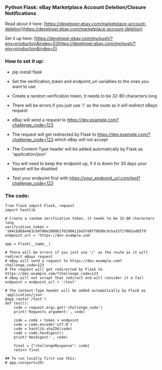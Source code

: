 ### Python Flask: eBay Marketplace Account Deletion/Closure Notifications
Read about it here: [https://developer.ebay.com/marketplace-account-deletion](https://developer.ebay.com/marketplace-account-deletion)

Set it up here: [https://developer.ebay.com/my/push/?env=production&index=0](https://developer.ebay.com/my/push/?env=production&index=0)


### How to set it up:
* pip install flask
* Set the verification_token and endpoint_url variables to the ones you want to use

* Create a random verification token, it needs to be 32-80 characters long

* There will be errors if you just use '/' as the route as it will redirect eBays request
* eBay will send a request to https://dev.example.com?challenge_code=123
* The request will get redirected by Flask to https://dev.example.com/?challenge_code=123 which eBay will not accept

* The Content-Type header will be added automatically by Flask as 'application/json'
* You will need to keep the endpoint up, if it is down for 30 days your keyset will be disabled
* Test your endpoint first with https://your_endpoint_url.com/test?challenge_code=123


### The code:

```
from flask import Flask, request
import hashlib

# Create a random verification token, it needs to be 32-80 characters long 
verification_token = 'a94cbd68e463cb9780e2008b1f61986110a5fd0ff8b99c9cba15f1f802ad65f9'
endpoint_url = 'https://dev.example.com'

app = Flask(__name__)

# There will be errors if you just use '/' as the route as it will redirect eBays request
# eBay will send a request to https://dev.example.com?challenge_code=123
# The request will get redirected by Flask to https://dev.example.com/?challenge_code=123
# eBay will not accept that redirect and will consider it a fail
endpoint = endpoint_url + '/test'

# The Content-Type header will be added automatically by Flask as 'application/json'
@app.route('/test')
def test():
    code = request.args.get('challenge_code')
    print('Requests argument:', code)

    code = code + token + endpoint
    code = code.encode('utf-8')
    code = hashlib.sha256(code)
    code = code.hexdigest()
    print('Hexdigest:', code)

    final = {"challengeResponse": code}
    return final

## To run locally first use this:
# app.run(port=29)
```

